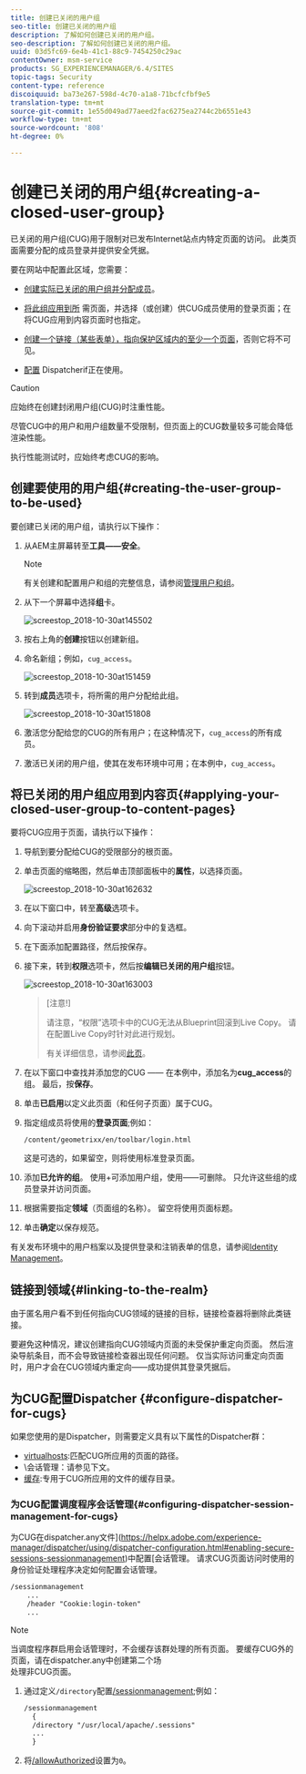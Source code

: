 ```yaml
---
title: 创建已关闭的用户组
seo-title: 创建已关闭的用户组
description: 了解如何创建已关闭的用户组。
seo-description: 了解如何创建已关闭的用户组。
uuid: 03d5fc69-6e4b-41c1-88c9-7454250c29ac
contentOwner: msm-service
products: SG_EXPERIENCEMANAGER/6.4/SITES
topic-tags: Security
content-type: reference
discoiquuid: ba73e267-598d-4c70-a1a8-71bcfcfbf9e5
translation-type: tm+mt
source-git-commit: 1e55d049ad77aeed2fac6275ea2744c2b6551e43
workflow-type: tm+mt
source-wordcount: '808'
ht-degree: 0%

---
```



# 创建已关闭的用户组{#creating-a-closed-user-group}

已关闭的用户组(CUG)用于限制对已发布Internet站点内特定页面的访问。 此类页面需要分配的成员登录并提供安全凭据。

要在网站中配置此区域，您需要：

* [创建实际已关闭的用户组并分配成员](#creating-the-user-group-to-be-used)。

* [将此组应用到所](#applying-your-closed-user-group-to-content-pages) 需页面，并选择（或创建）供CUG成员使用的登录页面；在将CUG应用到内容页面时也指定。

* [创建一个链接（某些表单），指向保护区域内的至少一个页面](#linking-to-the-realm)，否则它将不可见。
* [配置](#configure-dispatcher-for-cugs) Dispatcherif正在使用。

>[!CAUTION]
>
>应始终在创建封闭用户组(CUG)时注重性能。
>
>尽管CUG中的用户和用户组数量不受限制，但页面上的CUG数量较多可能会降低渲染性能。
>
>执行性能测试时，应始终考虑CUG的影响。

## 创建要使用的用户组{#creating-the-user-group-to-be-used}

要创建已关闭的用户组，请执行以下操作：

1. 从AEM主屏幕转至&#x200B;**工具——安全**。

   >[!NOTE]
   >
   >有关创建和配置用户和组的完整信息，请参阅[管理用户和组](/help/sites-administering/security.md#managing-users-and-groups)。

1. 从下一个屏幕中选择&#x200B;**组**&#x200B;卡。

   ![screestop_2018-10-30at145502](assets/screenshot_2018-10-30at145502.png)

1. 按右上角的&#x200B;**创建**&#x200B;按钮以创建新组。
1. 命名新组；例如，`cug_access`。

   ![screestop_2018-10-30at151459](assets/screenshot_2018-10-30at151459.png)

1. 转到&#x200B;**成员**&#x200B;选项卡，将所需的用户分配给此组。

   ![screestop_2018-10-30at151808](assets/screenshot_2018-10-30at151808.png)

1. 激活您分配给您的CUG的所有用户；在这种情况下，`cug_access`的所有成员。
1. 激活已关闭的用户组，使其在发布环境中可用；在本例中，`cug_access`。

## 将已关闭的用户组应用到内容页{#applying-your-closed-user-group-to-content-pages}

要将CUG应用于页面，请执行以下操作：

1. 导航到要分配给CUG的受限部分的根页面。
1. 单击页面的缩略图，然后单击顶部面板中的&#x200B;**属性**，以选择页面。

   ![screestop_2018-10-30at162632](assets/screenshot_2018-10-30at162632.png)

1. 在以下窗口中，转至&#x200B;**高级**&#x200B;选项卡。
1. 向下滚动并启用&#x200B;**身份验证要求**&#x200B;部分中的复选框。

1. 在下面添加配置路径，然后按保存。
1. 接下来，转到&#x200B;**权限**&#x200B;选项卡，然后按&#x200B;**编辑已关闭的用户组**&#x200B;按钮。

   ![screestop_2018-10-30at163003](assets/screenshot_2018-10-30at163003.png)

   >[注意!]
   >
   > 请注意，“权限”选项卡中的CUG无法从Blueprint回滚到Live Copy。 请在配置Live Copy时针对此进行规划。
   >
   > 有关详细信息，请参阅[此页](closed-user-groups.md#aem-livecopy)。

1. 在以下窗口中查找并添加您的CUG —— 在本例中，添加名为&#x200B;**cug_access**&#x200B;的组。 最后，按&#x200B;**保存**。
1. 单击&#x200B;**已启用**&#x200B;以定义此页面（和任何子页面）属于CUG。
1. 指定组成员将使用的&#x200B;**登录页面**;例如：

   `/content/geometrixx/en/toolbar/login.html`

   这是可选的，如果留空，则将使用标准登录页面。

1. 添加&#x200B;**已允许的组**。 使用+可添加用户组，使用——可删除。 只允许这些组的成员登录并访问页面。
1. 根据需要指定&#x200B;**领域**（页面组的名称）。 留空将使用页面标题。
1. 单击&#x200B;**确定**&#x200B;以保存规范。

有关发布环境中的用户档案以及提供登录和注销表单的信息，请参阅[Identity Management](/help/sites-administering/identity-management.md)。

## 链接到领域{#linking-to-the-realm}

由于匿名用户看不到任何指向CUG领域的链接的目标，链接检查器将删除此类链接。

要避免这种情况，建议创建指向CUG领域内页面的未受保护重定向页面。 然后渲染导航条目，而不会导致链接检查器出现任何问题。 仅当实际访问重定向页面时，用户才会在CUG领域内重定向——成功提供其登录凭据后。

## 为CUG配置Dispatcher {#configure-dispatcher-for-cugs}

如果您使用的是Dispatcher，则需要定义具有以下属性的Dispatcher群：

* [virtualhosts](https://helpx.adobe.com/experience-manager/dispatcher/using/dispatcher-configuration.html#identifying-virtual-hosts-virtualhosts):匹配CUG所应用的页面的路径。
* \会话管理：请参见下文。
* [缓存](https://helpx.adobe.com/experience-manager/dispatcher/using/dispatcher-configuration.html#configuring-the-dispatcher-cache-cache):专用于CUG所应用的文件的缓存目录。

### 为CUG配置调度程序会话管理{#configuring-dispatcher-session-management-for-cugs}

为CUG在dispatcher.any文件](https://helpx.adobe.com/experience-manager/dispatcher/using/dispatcher-configuration.html#enabling-secure-sessions-sessionmanagement)中配置[会话管理。 请求CUG页面访问时使用的身份验证处理程序决定如何配置会话管理。

```xml
/sessionmanagement
    ...
    /header "Cookie:login-token" 
    ...
```

>[!NOTE]
>
>当调度程序群启用会话管理时，不会缓存该群处理的所有页面。 要缓存CUG外的页面，请在dispatcher.any中创建第二个场\
>处理非CUG页面。

1. 通过定义`/directory`配置[/sessionmanagement](https://helpx.adobe.com/experience-manager/dispatcher/using/dispatcher-configuration.html#enabling-secure-sessions-sessionmanagement);例如：

   ```xml
   /sessionmanagement
     {
     /directory "/usr/local/apache/.sessions"
     ...
     }
   ```

1. 将[/allowAuthorized](https://helpx.adobe.com/experience-manager/dispatcher/using/dispatcher-configuration.html#caching-when-authentication-is-used)设置为`0`。

